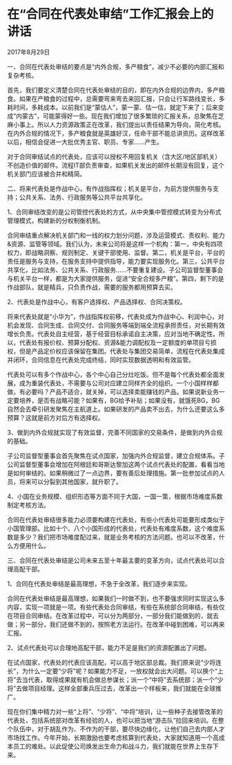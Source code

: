 # 在“合同在代表处审结”工作汇报会上的讲话

2017年8月29日

一、合同在代表处审结的要点是“内外合规，多产粮食”，减少不必要的内部汇报和复杂考核。

首先，我们要定义清楚合同在代表处审结的目的，即在内外合规的边界内，多产粮食。如果在产粮食的过程中，总需要弯来弯去来回汇报，只会让行军路线变长，多耗时间，多耗成本。以前我们是“蒙估人”，蒙一蒙、估一估，就定下来了；后来变成“内蒙古”，可能蒙得好一些。现在我们增加了很多繁琐的汇报关系，总聚焦在芝麻小事上。所以人力资源政策正在改革，我们提出以责任结果为导向，简化考核。在内外合规的情况下，多产粮食就是英雄好汉，任命干部不能总讲资历。这样改革以后，相信会促进一大批优秀主官、职员、专家……产生。

对于合同审结试点的代表处，应该可以授权不用回复机关（含大区/地区部机关）不创造价值的邮件。流程IT部负责审查，如果机关发出的邮件长期没有回复，这个机关部门应该被合并和精简。

二、将来代表处是作战中心，有作战指挥权；机关是平台，为前方提供服务与支持；公共关系、法务、行政服务等公共平台共享化。

1、合同审结改变的是公司管控代表处的方式，从中央集中管控模式转变为分布式管理模式，构建新的分权制衡机制。

合同审结重点解决机关部门和一线的权力划分问题，涉及运营模式、责权利、能力&资源、监管等领域。我们认为，未来公司将是这样一个机构：第一，中央有四项权力，即战略洞察、规则制定、关键干部使用、监督。第二，机关是平台，平台的责任是服务与支持，在服务支持中提供指导，能力要实现服务化。第三，公共平台共享化，比如法务、公共关系、行政服务……不要重复建设。子公司监督型董事会与机关平台一样，都是为大家提供服务，促进“安全合规多产粮”。第四，剩下的是作战部队，就是精兵，只负责作战，需要的服务都用预算去买。

2、代表处是作战中心，有客户选择权、产品选择权、合同决策权。

将来代表处就是“小华为”，作战指挥权前移，代表处成为作战中心、利润中心，对机会发现、合同生成、合同交付、合同服务等端到端全流程承担责任，对长期有效增长负责。代表处自主经营，基于经营目标承诺自主决策，应对当地不确定性。所以，代表处有报价权、预算分配权、资源&能力调配权及一定额度的单项目亏损权，但是产品定价权应该保留在集团。代表处与集团交易简单，流程在代表处集成并闭环，合同信息在代表处完成终结，同时实现数据透明和有效监管。

代表处可以有多个作战中心，各个中心自己分灶吃饭。但不是每个代表处都全面发展，成为重装代表处，不需要与公司对应建立同样齐全的组织。一个小国样样都做，有必要吗？产品不适合，就关掉，可以选择卖能赚钱的产品。如果说新业务一定要培养，是否有战略可能？如果有，BG给予补贴；如果没有，就饿死BG，BG自然会去牵引研发聚焦在主航道上。如果研发的产品卖不出去，为什么还要这么多预算？这就是前方对后方有选择权。

3、做到内外合规就实现了有效监督，完善不同国家的交易条件，是做到内外合规的基础。

子公司监督型董事会首先聚焦在试点国家，加强内外合规监督，建立合规体系。子公司监督型董事会增加在阿根廷和哥斯达黎加这两个试点代表处的配置，看看当地是如何审结的。如果稍微过了一点边界，要有善后处理措施。第一批参加试点的人员，将来可以分裂到其他国家，就升职了。

4、小国在业务规模、组织形态等方面不同于大国，一国一策，根据市场难度系数制定考核方法。

合同在代表处审结很多能力必须要构建在代表处，有些小代表处可能要形成类似于小国管理部。比如十个、八个小国形成的代表处，代表处有难度系数，这个难度系数是多少？我们把市场难度配过来，就是业务考核的方法问题。也可以不改革，什么方便用什么。

三、合同在代表处审结是公司未来五至十年最主要的变革方向，试点代表处可以合理高配干部。

1、合同在代表处审结是最高理想，不急于全改革，我们逐步来实现。

合同在代表处审结是最高理想，如果我们一时做不到，也不要强求同时实现这么多内容，实现一项就是一项。有些代表处合同审结，有些在系统部合同审结，有些仅在项目合同审结。在改革过程中，可以分为两部分，一部分我们能做到的，就去做；另一部分，我们还做不到的，按照老方法运行。在改革中碰到困难，可以再来汇报。

2、试点代表处可以合理地高配干部，能力不足是我们的资源配置出了问题。

在试点国家，代表处的代表应该高配，可以高于地区部总裁。我们原来说“少将连长”，为什么一定要“少将”呢？如果能力不足，一放权就会出大问题。可以换个“上将”去当代表，取得成果就有机会做总参谋长；派一个“中将”去系统部；派一个“少将”去做项目经理。这样全部重兵压过去，改革出一个样板来，我们就能在全球推广。

现在你们集中精力对一些“上将”、“少将”、“中将”培训，让一些种子去接管改革的代表处，包括系统部对改革有经验的人，也可以把当地“游击队”拉回来培训。在整个队伍中，对于胡乱作为、不作为的干部，要尽快边缘化，让他们自己去内部人才市场找工作。今年开始，长期激励也要考虑核算到代表处，大家就知道用一个高成本员工的难处。以此促使公司焕发出生命力和战斗力，我们就能在世界上生存下来。


